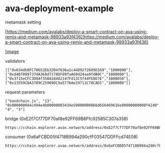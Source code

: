 # ava-deployment-example

metamask setting

[https://medium.com/avalabs/deploy-a-smart-contract-on-ava-using-remix-and-metamask-98933a93f436](https://medium.com/avalabs/deploy-a-smart-contract-on-ava-using-remix-and-metamask-98933a93f436)

[!image](https://user-images.githubusercontent.com/12705423/89011265-43f64b80-d33a-11ea-9267-402af8f7b786.png)


validators
```
[["0x634db8FC70651E63204f636a1c44D92f2689D169","1000000"],["0xd4D7099737dA368d7178DF89faA69d24aa9fdB0C","1000000"],["0x3715eCFC3D04f358A18482147Fd13C5f44FE8D7E","1000050"],["0x13559C6A3709C25969DC9a5776Ae19711C78CAD1","1000000"]]
```

request parameters
```
["bandchain.js", "13", "0x000000044c494e4b00000003434e59000000066d656469616e00000000000f4240", "4", "3"]
```

bridge (0xE2f7Cf77DF70af8e92FF69B8Ffc92585C307a358)
```
https://cchain.explorer.avax.network/address/0xE2f7Cf77DF70af8e92FF69B8Ffc92585C307a358/transactions
```

consumer (0x6aFCBD05f4718B994a290cfF03547DDFFcd74E08)
```
https://cchain.explorer.avax.network/address/0x6aFCBD05f4718B994a290cfF03547DDFFcd74E08/transactions
```




